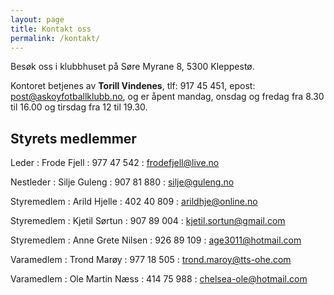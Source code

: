 ```yaml
---
layout: page
title: Kontakt oss
permalink: /kontakt/
---
```


Besøk oss i klubbhuset på Søre Myrane 8, 5300 Kleppestø.

Kontoret betjenes av **Torill Vindenes**, <span class="nowrap">tlf:  917 45 451,</span> <span class="nowrap">epost: <post@askoyfotballklubb.no>,</span> og er åpent mandag, onsdag og fredag fra 8.30 til 16.00 og tirsdag fra 12 til 19.30.


Styrets medlemmer
-----------------

Leder
: Frode Fjell
: 977 47 542
: <frodefjell@live.no>

Nestleder
: Silje Guleng
: 907 81 880
: <silje@guleng.no>

Styremedlem
: Arild Hjelle
: 402 40 809
: arildhje@online.no

Styremedlem
: Kjetil Sørtun
: 907 89 004
: kjetil.sortun@gmail.com

Styremedlem
: Anne Grete Nilsen
: 926 89 109
: age3011@hotmail.com

Varamedlem
: Trond Marøy
: 977 18 505
: trond.maroy@tts-ohe.com

Varamedlem
: Ole Martin Næss
: 414 75 988
: chelsea-ole@hotmail.com 
